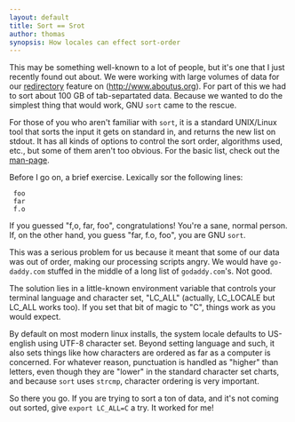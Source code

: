 ```yaml
---
layout: default
title: Sort == Srot
author: thomas
synopsis: How locales can effect sort-order
---
```


This may be something well-known to a lot of people, but it's one that I just
recently found out about. We were working with large volumes of data for our
[redirectory](http://www.aboutus.org/Learn/Keep-Track-of-Inbound-Links) feature
on (http://www.aboutus.org). For part of this we had to sort about 100 GB of
tab-separtated data. Because we wanted to do the simplest thing that would
work, GNU `sort` came to the rescue.

For those of you who aren't familiar with `sort`, it is a standard UNIX/Linux
tool that sorts the input it gets on standard in, and returns the new list on
stdout. It has all kinds of options to control the sort order, algorithms used,
etc., but some of them aren't too obvious. For the basic list, check out the
[man-page](http://linux.die.net/man/1/sort).

Before I go on, a brief exercise. Lexically sor the following lines:

     foo
     far
     f.o

If you guessed "f,o, far, foo", congratulations! You're a sane, normal person.
If, on the other hand, you guess "far, f.o, foo", you are GNU `sort`.

This was a serious problem for us because it meant that some of our data was
out of order, making our processing scripts angry. We would have `go-daddy.com`
stuffed in the middle of a long list of `godaddy.com`'s. Not good.

The solution lies in a little-known environment variable that controls your
terminal language and character set, "LC_ALL" (actually, LC_LOCALE but LC_ALL
works too). If you set that bit of magic to "C", things work as you would
expect.

By default on most modern linux installs, the system locale defaults to
US-english using UTF-8 character set. Beyond setting language and such, it also
sets things like how characters are ordered as far as a computer is concerned.
For whatever reason, punctuation is handled as "higher" than letters, even
though they are "lower" in the standard character set charts, and because
`sort` uses `strcmp`, character ordering is very important.

So there you go. If you are trying to sort a ton of data, and it's not coming
out sorted, give `export LC_ALL=C` a try. It worked for me!
